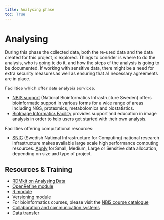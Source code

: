 ```yaml
---
title: Analysing phase
toc: True
---
```


# Analysing
During this phase the collected data, both the re-used data and the data created for this project, is explored. Things to consider is where to do the analysis, who is going to do it, and how the steps of the analysis is going to be documented. If working with sensitive data, there might be a need for extra security measures as well as ensuring that all necessary agreements are in place.

Facilities which offer data analysis services:
* [NBIS support](https://nbis.se/support) (National Bioinformatics Infrastructure Sweden) offers bioinformatic support in various forms for a wide range of areas including NGS, proteomics, metabolomics and biostatistics.
* [BioImage Informatics Facility](https://www.scilifelab.se/facilities/bioimage-informatics/) provides support and education in image analysis in order to help users get started with their own analysis.

Facilities offering computational resources:
* [SNIC](https://www.snic.se/) (Swedish National Infrastructure for Computing) national research infrastructure makes available large scale high performance computing resources. [Apply](https://www.snic.se/allocations/compute/) for Small, Medium, Large or Sensitive data allocation, depending on size and type of project.

## Resources & Training
* [RDMkit on Analysing Data](https://rdmkit.elixir-europe.org/analysing)
* [OpenRefine module](https://nbisweden.github.io/module-openrefine-dm-practices/)
* [R module](https://nbisweden.github.io/module-r-intro-dm-practices/)
* [Versioning module](https://nbisweden.github.io/module-versioning-dm-practices/)
* For bioinformatics courses, please visit the [NBIS course catalogue](https://uppsala.instructure.com/courses/48087/pages/nbis-training-catalogue)
* [Collaboration and communication systems](https://www.scilifelab.se/community-pages/systems-data#collaboration)
* [Data transfer](/topics/data-transfer)
